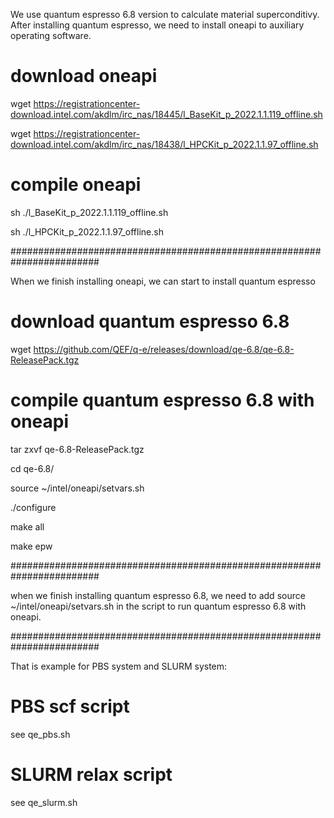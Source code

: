 We use quantum espresso 6.8 version to calculate material superconditivy.
After installing quantum espresso, we need to install oneapi to auxiliary operating software.

# download oneapi

wget https://registrationcenter-download.intel.com/akdlm/irc_nas/18445/l_BaseKit_p_2022.1.1.119_offline.sh

wget https://registrationcenter-download.intel.com/akdlm/irc_nas/18438/l_HPCKit_p_2022.1.1.97_offline.sh

# compile oneapi

sh ./l_BaseKit_p_2022.1.1.119_offline.sh

sh ./l_HPCKit_p_2022.1.1.97_offline.sh

########################################################################

When we finish installing oneapi, we can start to install quantum espresso

# download quantum espresso 6.8

wget https://github.com/QEF/q-e/releases/download/qe-6.8/qe-6.8-ReleasePack.tgz

# compile quantum espresso 6.8 with oneapi

tar zxvf qe-6.8-ReleasePack.tgz

cd qe-6.8/

source ~/intel/oneapi/setvars.sh

./configure

make all

make epw

########################################################################

when we finish installing quantum espresso 6.8, we need to add source ~/intel/oneapi/setvars.sh in the script to run quantum espresso 6.8 with oneapi.

########################################################################

That is example for PBS system and SLURM system:


# PBS scf script

see qe_pbs.sh

# SLURM relax script

see qe_slurm.sh

